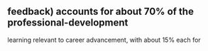 ## feedback) accounts for about 70% of the professional-development

learning relevant to career advancement, with about 15% each for